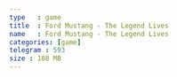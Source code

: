 ```yaml
---
type   : game
title  : Ford Mustang - The Legend Lives
name   : Ford Mustang - The Legend Lives
categories: [game]
telegram : 593
size : 108 MB
---
```



